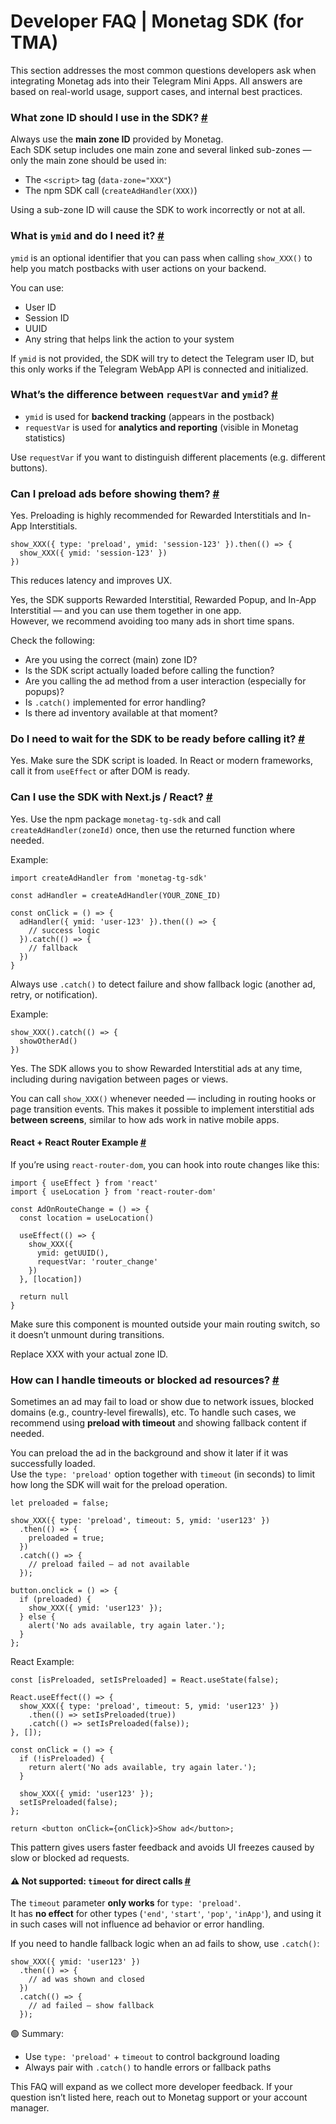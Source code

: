 # Developer FAQ | Monetag SDK (for TMA)
This section addresses the most common questions developers ask when integrating Monetag ads into their Telegram Mini Apps. All answers are based on real-world usage, support cases, and internal best practices.

### What zone ID should I use in the SDK? [#](#what-zone-id-should-i-use-in-the-sdk)

Always use the **main zone ID** provided by Monetag.  
Each SDK setup includes one main zone and several linked sub-zones — only the main zone should be used in:

*   The `<script>` tag (`data-zone="XXX"`)
*   The npm SDK call (`createAdHandler(XXX)`)

Using a sub-zone ID will cause the SDK to work incorrectly or not at all.

### What is `ymid` and do I need it? [#](#what-is-ymid-and-do-i-need-it)

`ymid` is an optional identifier that you can pass when calling `show_XXX()` to help you match postbacks with user actions on your backend.

You can use:

*   User ID
*   Session ID
*   UUID
*   Any string that helps link the action to your system

If `ymid` is not provided, the SDK will try to detect the Telegram user ID, but this only works if the Telegram WebApp API is connected and initialized.

### What’s the difference between `requestVar` and `ymid`? [#](#whats-the-difference-between-requestvar-and-ymid)

*   `ymid` is used for **backend tracking** (appears in the postback)
*   `requestVar` is used for **analytics and reporting** (visible in Monetag statistics)

Use `requestVar` if you want to distinguish different placements (e.g. different buttons).

### Can I preload ads before showing them? [#](#can-i-preload-ads-before-showing-them)

Yes. Preloading is highly recommended for Rewarded Interstitials and In-App Interstitials.

```
show_XXX({ type: 'preload', ymid: 'session-123' }).then(() => {
  show_XXX({ ymid: 'session-123' })
})

```


This reduces latency and improves UX.

Yes, the SDK supports Rewarded Interstitial, Rewarded Popup, and In-App Interstitial — and you can use them together in one app.  
However, we recommend avoiding too many ads in short time spans.

Check the following:

*   Are you using the correct (main) zone ID?
*   Is the SDK script actually loaded before calling the function?
*   Are you calling the ad method from a user interaction (especially for popups)?
*   Is `.catch()` implemented for error handling?
*   Is there ad inventory available at that moment?

### Do I need to wait for the SDK to be ready before calling it? [#](#do-i-need-to-wait-for-the-sdk-to-be-ready-before-calling-it)

Yes. Make sure the SDK script is loaded. In React or modern frameworks, call it from `useEffect` or after DOM is ready.

### Can I use the SDK with Next.js / React? [#](#can-i-use-the-sdk-with-nextjs--react)

Yes. Use the npm package `monetag-tg-sdk` and call `createAdHandler(zoneId)` once, then use the returned function where needed.

Example:

```
import createAdHandler from 'monetag-tg-sdk'

const adHandler = createAdHandler(YOUR_ZONE_ID)

const onClick = () => {
  adHandler({ ymid: 'user-123' }).then(() => {
    // success logic
  }).catch(() => {
    // fallback
  })
}

```


Always use `.catch()` to detect failure and show fallback logic (another ad, retry, or notification).

Example:

```
show_XXX().catch(() => {
  showOtherAd()
})

```


Yes. The SDK allows you to show Rewarded Interstitial ads at any time, including during navigation between pages or views.

You can call `show_XXX()` whenever needed — including in routing hooks or page transition events. This makes it possible to implement interstitial ads **between screens**, similar to how ads work in native mobile apps.

#### React + React Router Example [#](#react--react-router-example)

If you’re using `react-router-dom`, you can hook into route changes like this:

```
import { useEffect } from 'react'
import { useLocation } from 'react-router-dom'

const AdOnRouteChange = () => {
  const location = useLocation()

  useEffect(() => {
    show_XXX({
      ymid: getUUID(),
      requestVar: 'router_change'
    })
  }, [location])

  return null
}

```


Make sure this component is mounted outside your main routing switch, so it doesn’t unmount during transitions.

Replace XXX with your actual zone ID.

### How can I handle timeouts or blocked ad resources? [#](#how-can-i-handle-timeouts-or-blocked-ad-resources)

Sometimes an ad may fail to load or show due to network issues, blocked domains (e.g., country-level firewalls), etc. To handle such cases, we recommend using **preload with timeout** and showing fallback content if needed.

You can preload the ad in the background and show it later if it was successfully loaded.  
Use the `type: 'preload'` option together with `timeout` (in seconds) to limit how long the SDK will wait for the preload operation.

```
let preloaded = false;

show_XXX({ type: 'preload', timeout: 5, ymid: 'user123' })
  .then(() => {
    preloaded = true;
  })
  .catch(() => {
    // preload failed — ad not available
  });

button.onclick = () => {
  if (preloaded) {
    show_XXX({ ymid: 'user123' });
  } else {
    alert('No ads available, try again later.');
  }
};

```


React Example:

```
const [isPreloaded, setIsPreloaded] = React.useState(false);

React.useEffect(() => {
  show_XXX({ type: 'preload', timeout: 5, ymid: 'user123' })
    .then(() => setIsPreloaded(true))
    .catch(() => setIsPreloaded(false));
}, []);

const onClick = () => {
  if (!isPreloaded) {
    return alert('No ads available, try again later.');
  }

  show_XXX({ ymid: 'user123' });
  setIsPreloaded(false);
};

return <button onClick={onClick}>Show ad</button>;

```


This pattern gives users faster feedback and avoids UI freezes caused by slow or blocked ad requests.

#### ⚠️ Not supported: `timeout` for direct calls [#](#-not-supported-timeout-for-direct-calls)

The `timeout` parameter **only works** for `type: 'preload'`.  
It has **no effect** for other types (`'end'`, `'start'`, `'pop'`, `'inApp'`), and using it in such cases will not influence ad behavior or error handling.

If you need to handle fallback logic when an ad fails to show, use `.catch()`:

```
show_XXX({ ymid: 'user123' })
  .then(() => {
    // ad was shown and closed
  })
  .catch(() => {
    // ad failed — show fallback
  });

```


🟢 Summary:

*   Use `type: 'preload'` + `timeout` to control background loading
*   Always pair with `.catch()` to handle errors or fallback paths

This FAQ will expand as we collect more developer feedback. If your question isn’t listed here, reach out to Monetag support or your account manager.